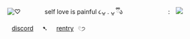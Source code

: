 ![♡](https://i.postimg.cc/jd7xrV6w/1000000713.png) 
⠀⠀⠀⠀⠀self love is painful ૮ᴗ͈ . ᴗ͈ ྀིა
⠀⠀⠀⠀⠀ ⠀ ⠀⠀⠀:⠀ ![](https://i.postimg.cc/qMgmNjhT/1000000715.gif)⠀[discord](https://discordapp.com/users/1313141139234357278)⠀⠀➷⠀⠀[rentry](https://rentry.co/pupshit)⠀𓏲੭
